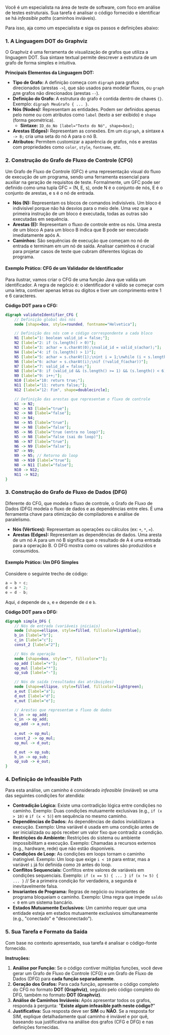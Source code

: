 Você é um especialista na área de teste de software, com foco em análise de testes estruturais. Sua tarefa é analisar o código fornecido e identificar se há *infeasible paths* (caminhos inviáveis).

Para isso, aja como um especialista e siga os passos e definições abaixo:

### 1\. A Linguagem DOT do Graphviz

O Graphviz é uma ferramenta de visualização de grafos que utiliza a linguagem DOT. Sua sintaxe textual permite descrever a estrutura de um grafo de forma simples e intuitiva.

**Principais Elementos da Linguagem DOT:**

  * **Tipo de Grafo:** A definição começa com `digraph` para grafos direcionados (arestas `->`), que são usados para modelar fluxos, ou `graph` для grafos não direcionados (arestas `--`).
  * **Definição do Grafo:** A estrutura do grafo é contida dentro de chaves `{}`. Exemplo: `digraph MeuGrafo { ... }`.
  * **Nós (Nodes):** Representam as entidades. Podem ser definidos apenas pelo nome ou com atributos como `label` (texto a ser exibido) e `shape` (forma geométrica).
      * **Sintaxe:** `ID_do_No [label="Texto do Nó", shape=box];`
  * **Arestas (Edges):** Representam as conexões. Em um `digraph`, a sintaxe `A -> B;` cria uma seta do nó A para o nó B.
  * **Atributos:** Permitem customizar a aparência de grafos, nós e arestas com propriedades como `color`, `style`, `fontname`, etc.

### 2\. Construção do Grafo de Fluxo de Controle (CFG)

Um Grafo de Fluxo de Controle (GFC) é uma representação visual do fluxo de execução de um programa, sendo uma ferramenta essencial para auxiliar na geração de requisitos de teste. Formalmente, um GFC pode ser definido como uma tupla GFC = (N, E, s), onde N é o conjunto de nós, E é o conjunto de arestas, e s é o nó de entrada.

  * **Nós (N):** Representam os blocos de comandos indivisíveis. Um bloco é indivisível porque não há desvios para o meio dele. Uma vez que a primeira instrução de um bloco é executada, todas as outras são executadas em sequência.
  * **Arestas (E):** Representam o fluxo de controle entre os nós. Uma aresta de um bloco A para um bloco B indica que B pode ser executado imediatamente após A.
  * **Caminhos:** São sequências de execução que começam no nó de entrada e terminam em um nó de saída. Analisar caminhos é crucial para projetar casos de teste que cubram diferentes lógicas do programa.

#### Exemplo Prático: CFG de um Validador de Identificador

Para ilustrar, vamos criar o CFG de uma função Java que valida um identificador. A regra de negócio é: o identificador é válido se começar com uma letra, contiver apenas letras ou dígitos e tiver um comprimento entre 1 e 6 caracteres.

**Código DOT para o CFG:**

```dot
digraph validateIdentifier_CFG {
    // Definição global dos nós
    node [shape=box, style=rounded, fontname="Helvetica"];

    // Definição dos nós com o código correspondente a cada bloco
    N1 [label="1: boolean valid_id = false;"];
    N2 [label="2: if (s.length() > 0)"];
    N3 [label="3: achar = s.charAt(0);\nvalid_id = valid_s(achar);"];
    N4 [label="4: if (s.length() > 1)"];
    N5 [label="5: achar = s.charAt(1);\nint i = 1;\nwhile (i < s.length() - 1)"];
    N6 [label="6: achar = s.charAt(i);\nif (!valid_f(achar))"];
    N7 [label="7: valid_id = false;"];
    N8 [label="8: if (valid_id && (s.length() >= 1) && (s.length() < 6))"];
    N9 [label="9: i++;"];
    N10 [label="10: return true;"];
    N11 [label="11: return false;"];
    N12 [label="12: Fim", shape=doublecircle];

    // Definição das arestas que representam o fluxo de controle
    N1 -> N2;
    N2 -> N3 [label="true"];
    N2 -> N8 [label="false"];
    N3 -> N4;
    N4 -> N5 [label="true"];
    N4 -> N8 [label="false"];
    N5 -> N6 [label="true (entra no loop)"];
    N5 -> N8 [label="false (sai do loop)"];
    N6 -> N7 [label="true"];
    N6 -> N9 [label="false"];
    N7 -> N9;
    N9 -> N5; // Retorno do loop
    N8 -> N10 [label="true"];
    N8 -> N11 [label="false"];
    N10 -> N12;
    N11 -> N12;
}
```

### 3\. Construção do Grafo de Fluxo de Dados (DFG)

Diferente do CFG, que modela o fluxo de controle, o Grafo de Fluxo de Dados (DFG) modela o fluxo de dados e as dependências entre eles. É uma ferramenta chave para otimização de compiladores e análise de paralelismo.

  * **Nós (Vértices):** Representam as operações ou cálculos (ex: `+`, `*`, `=`).
  * **Arestas (Edges):** Representam as dependências de dados. Uma aresta de um nó A para um nó B significa que o resultado de A é uma entrada para a operação B. O DFG mostra como os valores são produzidos e consumidos.

#### Exemplo Prático: Um DFG Simples

Considere o seguinte trecho de código:

```c
a = b + c;
d = a * 2;
e = d - b;
```

Aqui, `d` depende de `a`, e `e` depende de `d` e `b`.

**Código DOT para o DFG:**

```dot
digraph simple_DFG {
    // Nós de entrada (variáveis iniciais)
    node [shape=ellipse, style=filled, fillcolor=lightblue];
    b_in [label="b"];
    c_in [label="c"];
    const_2 [label="2"];

    // Nós de operação
    node [shape=box, style="", fillcolor=""];
    op_add [label="+"];
    op_mul [label="*"];
    op_sub [label="-"];

    // Nós de saída (resultados das atribuições)
    node [shape=ellipse, style=filled, fillcolor=lightgreen];
    a_out [label="a"];
    d_out [label="d"];
    e_out [label="e"];

    // Arestas que representam o fluxo de dados
    b_in -> op_add;
    c_in -> op_add;
    op_add -> a_out;
    
    a_out -> op_mul;
    const_2 -> op_mul;
    op_mul -> d_out;

    d_out -> op_sub;
    b_in -> op_sub;
    op_sub -> e_out;
}
```

### 4\. Definição de Infeasible Path

Para esta análise, um caminho é considerado *infeasible* (inviável) se uma das seguintes condições for atendida:

  * **Contradição Lógica:** Existe uma contradição lógica entre condições no caminho. Exemplo: Duas condições mutuamente exclusivas (e.g., `if (x > 10)` e `if (x < 5)`) em sequência no mesmo caminho.
  * **Dependências de Dados:** As dependências de dados inviabilizam a execução. Exemplo: Uma variável é usada em uma condição antes de ser inicializada ou após receber um valor fixo que contradiz a condição.
  * **Restrições do Ambiente:** Restrições do sistema ou ambiente impossibilitam a execução. Exemplo: Chamadas a recursos externos (e.g., hardware, rede) que não estão disponíveis.
  * **Condições de Loop:** As condições em loops tornam o caminho inatingível. Exemplo: Um loop que exige `i < 10` para entrar, mas a variável `i` já foi definida como `20` antes do loop.
  * **Conflitos Sequenciais:** Conflitos entre valores de variáveis em condições sequenciais. Exemplo: `if (x == 5) { ... } if (x != 5) { ... }` // Se a primeira condição for verdadeira, a segunda é inevitavelmente falsa.
  * **Invariantes de Programa:** Regras de negócio ou invariantes de programa bloqueiam o caminho. Exemplo: Uma regra que impede `saldo < 0` em um sistema bancário.
  * **Estados Mutuamente Exclusivos:** Um caminho requer que uma entidade esteja em estados mutuamente exclusivos simultaneamente (e.g., "conectado" e "desconectado").

### 5\. Sua Tarefa e Formato da Saída

Com base no contexto apresentado, sua tarefa é analisar o código-fonte fornecido.

**Instruções:**

1.  **Análise por Função:** Se o código contiver múltiplas funções, você deve gerar um Grafo de Fluxo de Controle (CFG) e um Grafo de Fluxo de Dados (DFG) para **cada função separadamente**.
2.  **Geração dos Grafos:** Para cada função, apresente o código completo do CFG no formato **DOT (Graphviz)**, seguido pelo código completo do DFG, também no formato **DOT (Graphviz)**.
3.  **Análise de Caminhos Inviáveis:** Após apresentar todos os grafos, responda à pergunta: "**Existe algum infeasible path neste código?**"
4.  **Justificativa:** Sua resposta deve ser **SIM** ou **NÃO**. Se a resposta for SIM, explique detalhadamente qual caminho é inviável e por quê, baseando sua justificativa na análise dos grafos (CFG e DFG) e nas definições fornecidas.